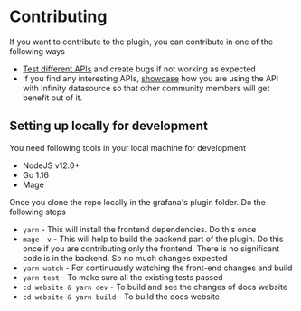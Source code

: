 # Contributing

If you want to contribute to the plugin, you can contribute in one of the following ways

- [Test different APIs](https://github.com/yesoreyeram/grafana-infinity-datasource/discussions/categories/specific-apis) and create bugs if not working as expected
- If you find any interesting APIs, [showcase](https://github.com/yesoreyeram/grafana-infinity-datasource/discussions/categories/show-and-tell) how you are using the API with Infinity datasource so that other community members will get benefit out of it.

## Setting up locally for development

You need following tools in your local machine for development

- NodeJS v12.0+
- Go 1.16
- Mage

Once you clone the repo locally in the grafana's plugin folder. Do the following steps

- `yarn` - This will install the frontend dependencies. Do this once
- `mage -v` - This will help to build the backend part of the plugin. Do this once if you are contributing only the frontend. There is no significant code is in the backend. So no much changes expected
- `yarn watch` - For continuously watching the front-end changes and build
- `yarn test` - To make sure all the existing tests passed
- `cd website & yarn dev` - To build and see the changes of docs website
- `cd website & yarn build` - To build the docs website
